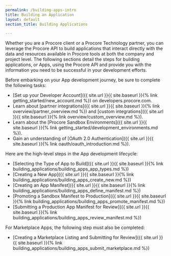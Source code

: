 ```yaml
---
permalink: /building-apps-intro
title: Building an Application
layout: default
section_title: Building Applications

---
```


Whether you are a Procore client or a Procore Technology partner, you can leverage the Procore API to build applications that interact directly with the data and resources available in Procore tools at both the company and project level.
The following sections detail the steps for building applications, or Apps, using the Procore API and provide you with the information you need to be successful in your development efforts.

Before embarking on your App development journey, be sure to complete the following tasks:

- [Set up your Developer Account]({{ site.url }}{{ site.baseurl }}{% link getting_started/new_account.md %}) on developers.procore.com.
- Learn about [partner integrations]({{ site.url }}{{ site.baseurl }}{% link overview/partner_overview.md %}) and [custom integrations]({{ site.url }}{{ site.baseurl }}{% link overview/custom_overview.md %}).
- Learn about the [Procore Sandbox Environments]({{ site.url }}{{ site.baseurl }}{% link getting_started/development_environments.md %}).
- Gain an understanding of [OAuth 2.0 Authentication]({{ site.url }}{{ site.baseurl }}{% link oauth/oauth_introduction.md %}).

Here are the high-level steps in the App development lifecycle:

- [Selecting the Type of App to Build]({{ site.url }}{{ site.baseurl }}{% link building_applications/building_apps_app_types.md %})
- [Creating a New App]({{ site.url }}{{ site.baseurl }}{% link building_applications/building_apps_create_new.md %})
- [Creating an App Manifest]({{ site.url }}{{ site.baseurl }}{% link building_applications/building_apps_define_manifest.md %})
- [Promoting a Sandbox Manifest to Production]({{ site.url }}{{ site.baseurl }}{% link building_applications/building_apps_promote_manifest.md %})
- [Submitting a Production App Manifest for Review]({{ site.url }}{{ site.baseurl }}{% link building_applications/building_apps_review_manifest.md %})

For Marketplace Apps, the following step must also be completed:

- [Creating a Marketplace Listing and Submitting for Review]({{ site.url }}{{ site.baseurl }}{% link building_applications/building_apps_submit_marketplace.md %})